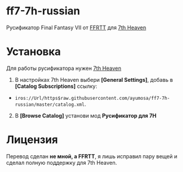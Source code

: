 # ff7-7h-russian
Русификатор Final Fantasy VII от [FFRTT](https://ffrtt.ru/) для [7th Heaven](https://7thheaven.rocks/)

# Установка
Для работы русификатора нужен [7th Heaven](https://7thheaven.rocks/#download7h)

1. В настройках 7th Heaven выбери **[General Settings]**, добавь в **[Catalog Subscriptions]** ссылку: 
- `iros://Url/https$raw.githubusercontent.com/ayumosa/ff7-7h-russian/master/catalog.xml`.
2. В **[Browse Catalog]** установи мод **Русификатор для 7H**

# Лицензия
Перевод сделан **не мной, а FFRTT**, я лишь исправил пару вещей и сделал полную поддержку для 7th Heaven.
